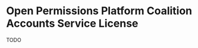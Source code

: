 Open Permissions Platform Coalition Accounts Service License
======================================

TODO

